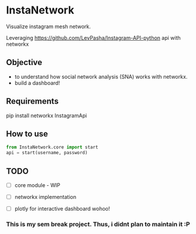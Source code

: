 # InstaNetwork
Visualize instagram mesh network.

Leveraging https://github.com/LevPasha/Instagram-API-python api with networkx

## Objective
- to understand how social network analysis (SNA) works with networkx.
- build a dashboard!

## Requirements
pip install networkx InstagramApi

## How to use

```python
from InstaNetwork.core import start
api = start(username, password)
```


## TODO
- [ ] core module - WIP
- [ ] networkx implementation
- [ ] plotly for interactive dashboard wohoo!




### This is my sem break project. Thus, i didnt plan to maintain it :P
